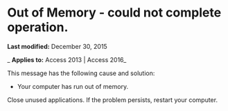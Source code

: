
# Out of Memory - could not complete operation.

 **Last modified:** December 30, 2015

 _ **Applies to:** Access 2013 | Access 2016_



This message has the following cause and solution:

- Your computer has run out of memory.
    
Close unused applications. If the problem persists, restart your computer. 
